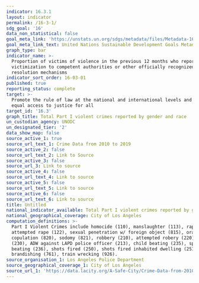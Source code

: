 ```yaml
---
indicator: 16.3.1
layout: indicator
permalink: /16-3-1/
sdg_goal: '16'
data_non_statistical: false
goal_meta_link: 'https://unstats.un.org/sdgs/metadata/files/Metadata-16-03-01.pdf'
goal_meta_link_text: United Nations Sustainable Development Goals Metadata (pdf 1361kB)
graph_type: bar
indicator_name: >-
  Proportion of victims of violence in the previous 12 months who reported their
  victimization to competent authorities or other officially recognized conflict
  resolution mechanisms
indicator_sort_order: 16-03-01
published: true
reporting_status: complete
target: >-
  Promote the rule of law at the national and international levels and ensure
  equal access to justice for all
target_id: '16.3'
graph_title: Total Part I violent crimes reported by gender and race
un_custodian_agency: UNODC
un_designated_tier: '2'
data_show_map: false
source_active_1: true
source_url_text_1: Crime Data from 2010 to 2019
source_active_2: false
source_url_text_2: Link to Source
source_active_3: false
source_url_3: Link to source
source_active_4: false
source_url_text_4: Link to source
source_active_5: false
source_url_text_5: Link to source
source_active_6: false
source_url_text_6: Link to source
title: Untitled
national_indicator_available: Total Part I violent crimes reported by gender and race
national_geographical_coverage: City of Los Angeles
computation_definitions: >-
  Part I Violent Crimes include homocide (110), manslaughter (113), rape (121),
  attempted rape (122), sexual penetration w/ foreign object (815), oral
  copulation (820), sodomy (821), robbery (210), attempted robery (220), ADW
  (230), ADW against LAPD police officer (213), child beating (235), spousal
  beating (236), shots fired (250), shots fired inhabited dwelling (251),
  brandishing (761), train wrecking (926).
source_organisation_1: Los Angeles Police Department
source_geographical_coverage_1: City of Los Angeles
source_url_1: 'https://data.lacity.org/A-Safe-City/Crime-Data-from-2010-to-2019/63jg-8b9z'
---
```

